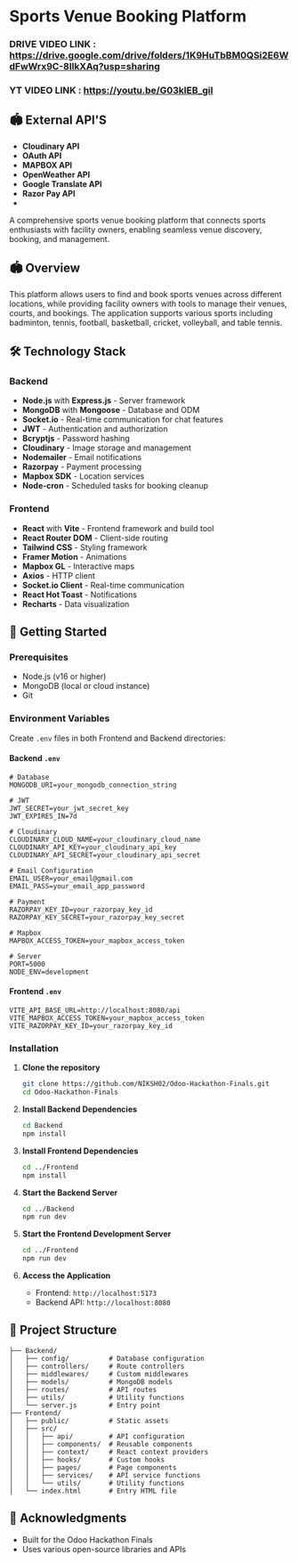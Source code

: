 # Sports Venue Booking Platform

### DRIVE VIDEO LINK : https://drive.google.com/drive/folders/1K9HuTbBM0QSi2E6WdFwWrx9C-8IlkXAq?usp=sharing 
### YT VIDEO LINK : https://youtu.be/G03klEB_giI

## 🏟️ External API'S

- **Cloudinary API** 
- **OAuth API**
- **MAPBOX API**
- **OpenWeather API**
- **Google Translate API**
- **Razor Pay API**
- 

A comprehensive sports venue booking platform that connects sports enthusiasts with facility owners, enabling seamless venue discovery, booking, and management.

## 🏟️ Overview

This platform allows users to find and book sports venues across different locations, while providing facility owners with tools to manage their venues, courts, and bookings. The application supports various sports including badminton, tennis, football, basketball, cricket, volleyball, and table tennis.

## 🛠️ Technology Stack

### Backend
- **Node.js** with **Express.js** - Server framework
- **MongoDB** with **Mongoose** - Database and ODM
- **Socket.io** - Real-time communication for chat features
- **JWT** - Authentication and authorization
- **Bcryptjs** - Password hashing
- **Cloudinary** - Image storage and management
- **Nodemailer** - Email notifications
- **Razorpay** - Payment processing
- **Mapbox SDK** - Location services
- **Node-cron** - Scheduled tasks for booking cleanup

### Frontend
- **React** with **Vite** - Frontend framework and build tool
- **React Router DOM** - Client-side routing
- **Tailwind CSS** - Styling framework
- **Framer Motion** - Animations
- **Mapbox GL** - Interactive maps
- **Axios** - HTTP client
- **Socket.io Client** - Real-time communication
- **React Hot Toast** - Notifications
- **Recharts** - Data visualization

## 🚀 Getting Started

### Prerequisites
- Node.js (v16 or higher)
- MongoDB (local or cloud instance)
- Git

### Environment Variables

Create `.env` files in both Frontend and Backend directories:

#### Backend `.env`
```env
# Database
MONGODB_URI=your_mongodb_connection_string

# JWT
JWT_SECRET=your_jwt_secret_key
JWT_EXPIRES_IN=7d

# Cloudinary
CLOUDINARY_CLOUD_NAME=your_cloudinary_cloud_name
CLOUDINARY_API_KEY=your_cloudinary_api_key
CLOUDINARY_API_SECRET=your_cloudinary_api_secret

# Email Configuration
EMAIL_USER=your_email@gmail.com
EMAIL_PASS=your_email_app_password

# Payment
RAZORPAY_KEY_ID=your_razorpay_key_id
RAZORPAY_KEY_SECRET=your_razorpay_key_secret

# Mapbox
MAPBOX_ACCESS_TOKEN=your_mapbox_access_token

# Server
PORT=5000
NODE_ENV=development
```

#### Frontend `.env`
```env
VITE_API_BASE_URL=http://localhost:8080/api
VITE_MAPBOX_ACCESS_TOKEN=your_mapbox_access_token
VITE_RAZORPAY_KEY_ID=your_razorpay_key_id
```

### Installation

1. **Clone the repository**
   ```bash
   git clone https://github.com/NIKSH02/Odoo-Hackathon-Finals.git
   cd Odoo-Hackathon-Finals
   ```

2. **Install Backend Dependencies**
   ```bash
   cd Backend
   npm install
   ```

3. **Install Frontend Dependencies**
   ```bash
   cd ../Frontend
   npm install
   ```

4. **Start the Backend Server**
   ```bash
   cd ../Backend
   npm run dev
   ```

5. **Start the Frontend Development Server**
   ```bash
   cd ../Frontend
   npm run dev
   ```

6. **Access the Application**
   - Frontend: `http://localhost:5173`
   - Backend API: `http://localhost:8080`


## 🔧 Project Structure

```
├── Backend/
│   ├── config/          # Database configuration
│   ├── controllers/     # Route controllers
│   ├── middlewares/     # Custom middlewares
│   ├── models/          # MongoDB models
│   ├── routes/          # API routes
│   ├── utils/           # Utility functions
│   └── server.js        # Entry point
├── Frontend/
│   ├── public/          # Static assets
│   ├── src/
│   │   ├── api/         # API configuration
│   │   ├── components/  # Reusable components
│   │   ├── context/     # React context providers
│   │   ├── hooks/       # Custom hooks
│   │   ├── pages/       # Page components
│   │   ├── services/    # API service functions
│   │   └── utils/       # Utility functions
│   └── index.html       # Entry HTML file
```

## 🙏 Acknowledgments

- Built for the Odoo Hackathon Finals
- Uses various open-source libraries and APIs

